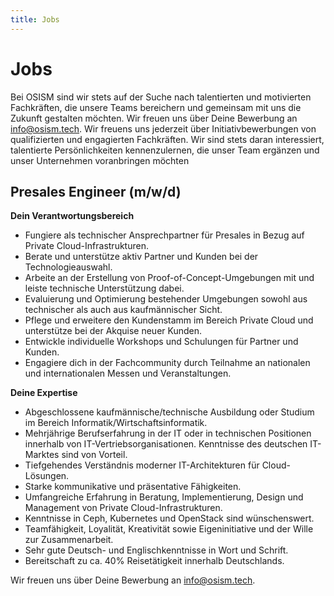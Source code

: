 ```yaml
---
title: Jobs
---
```

# Jobs

Bei OSISM sind wir stets auf der Suche nach talentierten und motivierten Fachkräften, die unsere Teams bereichern
und gemeinsam mit uns die Zukunft gestalten möchten. Wir freuen uns über Deine Bewerbung an info@osism.tech.
Wir freuens uns jederzeit über Initiativbewerbungen von qualifizierten und engagierten Fachkräften. Wir sind stets
daran interessiert, talentierte Persönlichkeiten kennenzulernen, die unser Team ergänzen und unser Unternehmen
voranbringen möchten

## Presales Engineer (m/w/d)

**Dein Verantwortungsbereich**

* Fungiere als technischer Ansprechpartner für Presales in Bezug auf Private Cloud-Infrastrukturen.
* Berate und unterstütze aktiv Partner und Kunden bei der Technologieauswahl.
* Arbeite an der Erstellung von Proof-of-Concept-Umgebungen mit und leiste technische Unterstützung dabei.
* Evaluierung und Optimierung bestehender Umgebungen sowohl aus technischer als auch aus kaufmännischer Sicht.
* Pflege und erweitere den Kundenstamm im Bereich Private Cloud und unterstütze bei der Akquise neuer Kunden.
* Entwickle individuelle Workshops und Schulungen für Partner und Kunden.
* Engagiere dich in der Fachcommunity durch Teilnahme an nationalen und internationalen Messen und Veranstaltungen.

**Deine Expertise**

* Abgeschlossene kaufmännische/technische Ausbildung oder Studium im Bereich Informatik/Wirtschaftsinformatik.
* Mehrjährige Berufserfahrung in der IT oder in technischen Positionen innerhalb von IT-Vertriebsorganisationen. Kenntnisse des deutschen IT-Marktes sind von Vorteil.
* Tiefgehendes Verständnis moderner IT-Architekturen für Cloud-Lösungen.
* Starke kommunikative und präsentative Fähigkeiten.
* Umfangreiche Erfahrung in Beratung, Implementierung, Design und Management von Private Cloud-Infrastrukturen.
* Kenntnisse in Ceph, Kubernetes und OpenStack sind wünschenswert.
* Teamfähigkeit, Loyalität, Kreativität sowie Eigeninitiative und der Wille zur Zusammenarbeit.
* Sehr gute Deutsch- und Englischkenntnisse in Wort und Schrift.
* Bereitschaft zu ca. 40% Reisetätigkeit innerhalb Deutschlands.

Wir freuen uns über Deine Bewerbung an info@osism.tech.
